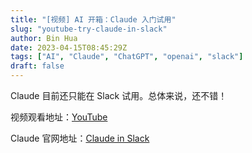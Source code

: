 ```yaml
---
title: "[视频] AI 开箱：Claude 入门试用"
slug: "youtube-try-claude-in-slack"
author: Bin Hua
date: 2023-04-15T08:45:29Z
tags: ["AI", "Claude", "ChatGPT", "openai", "slack"]
draft: false
---
```


Claude 目前还只能在 Slack 试用。总体来说，还不错！

视频观看地址：[YouTube](https://www.youtube.com/watch?v=QFhIbeM2w64)

Claude 官网地址：[Claude in Slack](https://www.anthropic.com/claude-in-slack)